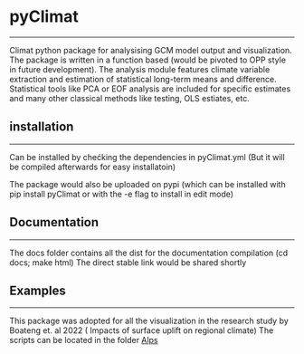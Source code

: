 # pyClimat
----------
Climat python package for analysising GCM model output and visualization. The package is written in a function based 
(would be pivoted to OPP style in future development). The analysis module features climate variable extraction 
and estimation of statistical long-term means and difference. Statistical tools like PCA or EOF analysis are included for specific 
estimates and many other classical methods like testing, OLS estiates, etc. 

## installation 
-------------
Can be installed by chećking the dependencies in pyClimat.yml (But it will be compiled afterwards for easy installatoin)

The package would also be uploaded on pypi (which can be installed with pip install pyClimat or with the -e flag to install in edit mode)



## Documentation 
-------------
The docs folder contains all the dist for the documentation compilation (cd docs; make html)
The direct stable link would be shared shortly


## Examples
------------

This package was adopted for all the visualization in the research study by Boateng et. al 2022 ( Impacts of surface uplift on regional climate)
The scripts can be located in the folder [Alps](./examples/Alps/)
